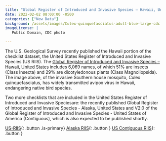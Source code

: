 ```yaml
---
title: "Global Register of Introduced and Invasive Species – Hawaii, United States, checklist dataset published" 
date: 2022-02-02 08:00:00 -0500 
categories: ["New Data"] 
background: /assets/images/Culex-quinquefasciatus-adult-blue-large-cdc.jpg
imageLicense: | 
   Public Domain, CDC photo

--- 
```


The U.S. Geological Survey recently published the Hawaii portion of the checklist dataset, the United States Register of Introduced and Invasive Species (US RIIS). The [Global Register of Introduced and Invasive Species – Hawaii, United States](https://www.gbif.org/dataset/88450a8e-e1e8-4a03-84d8-d6bf6ace795a) includes 6,069 names, of which 51% are insects (Class Insecta) and 29% are dicotyledonous plants (Class Magnoliopsida). The image above, of the invasive Southern house mosquito, Culex quinquefasciatus, has widely transmitted avipox virus in Hawaii, endangering native bird species. 

Two more checklists that are included in the United States Register of Introduced and Invasive Speciesare: the recently published Global Register of Introduced and Invasive Species - Alaska, United States and V2.0 of the Global Register of Introduced and Invasive Species - United States of America (Contiguous), which is also expected to be published shortly. 

[US-RIIS](https://doi.org/10.5066/P95XL09Q){: .button .is-primary}
[Alaska RIIS](https://www.gbif.org/dataset/5da91f1c-9a80-40c3-9472-d8bef3b5a8d6){: .button }
[US Contiguous RIIS](https://www.gbif.org/dataset/6b64ef7e-82f7-47a3-8ddb-ec6794ea07d6){: .button }
